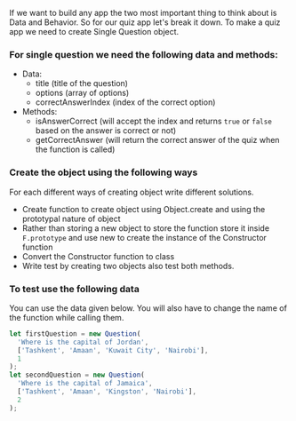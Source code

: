 If we want to build any app the two most important thing to think about is Data and Behavior. So for our quiz app let's break it down. To make a quiz app we need to create Single Question object.

### For single question we need the following data and methods:

- Data:
  - title (title of the question)
  - options (array of options)
  - correctAnswerIndex (index of the correct option)
- Methods:
  - isAnswerCorrect (will accept the index and returns `true` or `false` based on the answer is correct or not)
  - getCorrectAnswer (will return the correct answer of the quiz when the function is called)

### Create the object using the following ways

For each different ways of creating object write different solutions.

- Create function to create object using Object.create and using the prototypal nature of object
- Rather than storing a new object to store the function store it inside `F.prototype` and use new to create the instance of the Constructor function
- Convert the Constructor function to class
- Write test by creating two objects also test both methods.

### To test use the following data

You can use the data given below. You will also have to change the name of the function while calling them.

```js
let firstQuestion = new Question(
  'Where is the capital of Jordan',
  ['Tashkent', 'Amaan', 'Kuwait City', 'Nairobi'],
  1
);
let secondQuestion = new Question(
  'Where is the capital of Jamaica',
  ['Tashkent', 'Amaan', 'Kingston', 'Nairobi'],
  2
);
```
